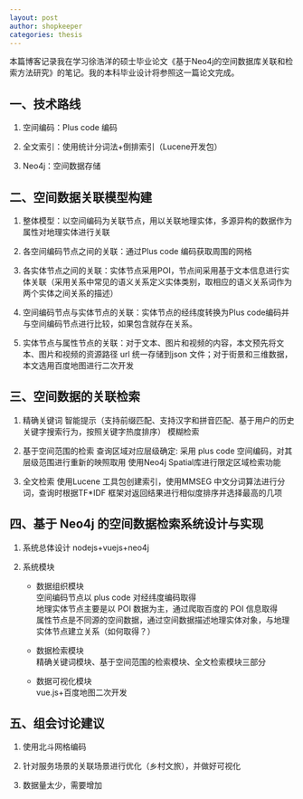 ```yaml
---
layout: post
author: shopkeeper
categories: thesis
---
```


本篇博客记录我在学习徐浩洋的硕士毕业论文《基于Neo4j的空间数据库关联和检索方法研究》的笔记。我的本科毕业设计将参照这一篇论文完成。

## 一、技术路线

1. 空间编码：Plus code 编码

2. 全文索引：使用统计分词法+倒排索引（Lucene开发包）

3. Neo4j：空间数据存储

## 二、空间数据关联模型构建

1. 整体模型：以空间编码为关联节点，用以关联地理实体，多源异构的数据作为属性对地理实体进行关联

2. 各空间编码节点之间的关联：通过Plus code 编码获取周围的网格

3. 各实体节点之间的关联：实体节点采用POI，节点间采用基于文本信息进行实体关联（采用关系中常见的语义关系定义实体类别，取相应的语义关系词作为两个实体之间关系的描述）

4. 空间编码节点与实体节点的关联：实体节点的经纬度转换为Plus code编码并与空间编码节点进行比较，如果包含就存在关系。

5. 实体节点与属性节点的关联：对于文本、图片和视频的内容，本文预先将文本、图片和视频的资源路径 url 统一存储到json 文件；对于街景和三维数据，本文选用百度地图进行二次开发

## 三、空间数据的关联检索

1. 精确关键词
智能提示（支持前缀匹配、支持汉字和拼音匹配、基于用户的历史关键字搜索行为，按照关键字热度排序）
模糊检索

2. 基于空间范围的检索
查询区域对应层级确定: 采用 plus code 空间编码，对其层级范围进行重新的映照取用
使用Neo4j Spatial库进行限定区域检索功能

3. 全文检索
使用Lucene 工具包创建索引，使用MMSEG 中文分词算法进行分词，查询时根据TF*IDF 框架对返回结果进行相似度排序并选择最高的几项

## 四、基于 Neo4j 的空间数据检索系统设计与实现

1. 系统总体设计 nodejs+vuejs+neo4j

2. 系统模块
    - 数据组织模块  
    空间编码节点以 plus code 对经纬度编码取得  
    地理实体节点主要是以 POI 数据为主，通过爬取百度的 POI 信息取得  
    属性节点是不同源的空间数据，通过空间数据描述地理实体对象，与地理实体节点建立关系（如何取得？）

    - 数据检索模块  
    精确关键词模块、基于空间范围的检索模块、全文检索模块三部分

    - 数据可视化模块  
    vue.js+百度地图二次开发

## 五、组会讨论建议

1. 使用北斗网格编码

2. 针对服务场景的关联场景进行优化（乡村文旅），并做好可视化

3. 数据量太少，需要增加
